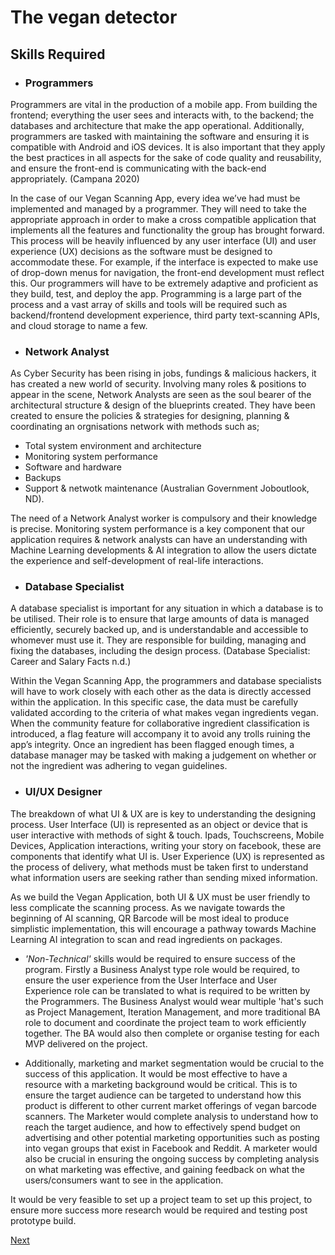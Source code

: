 # The vegan detector

## Skills Required 

* ### Programmers 

Programmers are vital in the production of a mobile app. From building the frontend; everything the user sees and interacts with, to the backend; the databases and architecture that make the app operational. Additionally, programmers are tasked with maintaining the software and ensuring it is compatible with Android and iOS devices. It is also important that they apply the best practices in all aspects for the sake of code quality and reusability, and ensure the front-end is communicating with the back-end appropriately. (Campana 2020) 

In the case of our Vegan Scanning App, every idea we’ve had must be implemented and managed by a programmer. They will need to take the appropriate approach in order to make a cross compatible application that implements all the features and functionality the group has brought forward. This process will be heavily influenced by any user interface (UI) and user experience (UX) decisions as the software must be designed to accommodate these. For example, if the interface is expected to make use of drop-down menus for navigation, the front-end development must reflect this. Our programmers will have to be extremely adaptive and proficient as they build, test, and deploy the app. Programming is a large part of the process and a vast array of skills and tools will be required such as backend/frontend development experience, third party text-scanning APIs, and cloud storage to name a few.  

* ### Network Analyst 

As Cyber Security has been rising in jobs, fundings & malicious hackers, it has created a new world of security. Involving many roles & positions to appear in the scene, Network Analysts are seen as the soul bearer of the architectural structure & design of the blueprints created. They have been created to ensure the policies & strategies for designing, planning & coordinating an orgnisations network with methods such as; 

* Total system environment and architecture 
* Monitoring system performance 
* Software and hardware 
* Backups 
* Support & netwotk maintenance 
    (Australian Government Joboutlook, ND). 

The need of a Network Analyst worker is compulsory and their knowledge is precise. Monitoring system performance is a key component that our application requires & network analysts can have an understanding with Machine Learning developments & AI integration to allow the users dictate the experience and self-development of real-life interactions. 

* ### Database Specialist 

A database specialist is important for any situation in which a database is to be utilised. Their role is to ensure that large amounts of data is managed efficiently, securely backed up, and is understandable and accessible to whomever must use it. They are responsible for building, managing and fixing the databases, including the design process. (Database Specialist: Career and Salary Facts n.d.) 

Within the Vegan Scanning App, the programmers and database specialists will have to work closely with each other as the data is directly accessed within the application. In this specific case, the data must be carefully validated according to the criteria of what makes vegan ingredients vegan. When the community feature for collaborative ingredient classification is introduced, a flag feature will accompany it to avoid any trolls ruining the app’s integrity. Once an ingredient has been flagged enough times, a database manager may be tasked with making a judgement on whether or not the ingredient was adhering to vegan guidelines. 

* ### UI/UX Designer 

The breakdown of what UI & UX are is key to understanding the designing process. User Interface (UI) is represented as an object or device that is user interactive with methods of sight & touch. Ipads, Touchscreens, Mobile Devices, Application interactions, writing your story on facebook, these are components that identify what UI is. User Experience (UX) is represented as the process of delivery, what methods must be taken first to understand what information users are seeking rather than sending mixed information. 

As we build the Vegan Application, both UI & UX must be user friendly to less complicate the scanning process. As we navigate towards the beginning of AI scanning, QR Barcode will be most ideal to produce simplistic implementation, this will encourage a pathway towards Machine Learning AI integration to scan and read ingredients on packages. 

* _'Non-Technical'_ skills would be required to ensure success of the program. Firstly a Business Analyst type role would be required, to ensure the user experience from the User Interface and User Experience role can be translated to what is required to be written by the Programmers. The Business Analyst would wear multiple 'hat's such as Project Management, Iteration Management, and more traditional BA role to document and coordinate the project team to work efficiently together. The BA would also then complete or organise testing for each MVP delivered on the project.  

* Additionally, marketing and market segmentation would be crucial to the success of this application. It would be most effective to have a resource with a marketing background would be critical. This is to ensure the target audience can be targeted to understand how this product is different to other current market offerings of vegan barcode scanners. The Marketer would complete analysis to understand how to reach the target audience, and how to effectively spend budget on advertising and other potential marketing opportunities such as posting into vegan groups that exist in Facebook and Reddit. A marketer would also be crucial in ensuring the ongoing success by completing analysis on what marketing was effective, and gaining feedback on what the users/consumers want to see in the application.  

It would be very feasible to set up a project team to set up this project, to ensure more success more research would be required and testing post prototype build. 

[Next](/project/outcome.md)